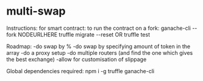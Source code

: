 # multi-swap

Instructions:
for smart contract:
to run the contract on a fork:
ganache-cli --fork NODEURLHERE
truffle migrate --reset
OR
truffle test

Roadmap:
-do swap by %
-do swap by specifying amount of token in the array
-do a proxy setup
-do multiple routers (and find the one which gives the best exchange)
-allow for customisation of slippage

Global dependencies required:
npm i -g truffle ganache-cli 